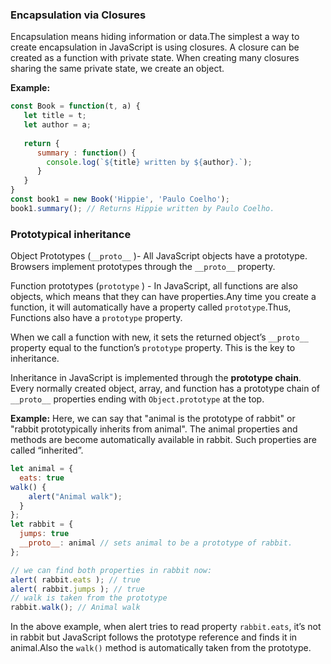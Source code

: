 ### Encapsulation via Closures

Encapsulation means hiding information or data.The simplest a way to create encapsulation in JavaScript is using closures. A closure can be created as a function with private state. When creating many closures sharing the same private state, we create an object.

**Example:**
```javascript
const Book = function(t, a) {
   let title = t; 
   let author = a; 
   
   return {
      summary : function() { 
        console.log(`${title} written by ${author}.`);
      } 
   }
}
const book1 = new Book('Hippie', 'Paulo Coelho');
book1.summary(); // Returns Hippie written by Paulo Coelho.
```

### Prototypical inheritance

Object Prototypes (`__proto__` )-  All JavaScript objects have a prototype. Browsers implement prototypes through the `__proto__` property.

Function prototypes (`prototype` )  - In JavaScript, all functions are also objects, which means that they can have properties.Any time you create a function, it will automatically have a property called `prototype`.Thus, Functions also have a `prototype` property.

When we call a function with new, it sets the returned object’s `__proto__` property equal to the function’s `prototype` property. This is the key to inheritance.

Inheritance in JavaScript is implemented through the **prototype chain**. Every normally created object, array, and function has a prototype chain of `__proto__` properties ending with `Object.prototype` at the top.

**Example:** Here, we can say that "animal is the prototype of rabbit" or "rabbit prototypically inherits from animal". The animal properties and methods are  become automatically available in rabbit. Such properties are called “inherited”.
```javascript
let animal = {
  eats: true
walk() {
    alert("Animal walk");
  }
};
let rabbit = {
  jumps: true
  __proto__: animal	// sets animal to be a prototype of rabbit.
};

// we can find both properties in rabbit now:
alert( rabbit.eats ); // true 
alert( rabbit.jumps ); // true
// walk is taken from the prototype
rabbit.walk(); // Animal walk
```

In the above example, when alert tries to read property `rabbit.eats`, it’s not in rabbit but JavaScript follows the prototype reference and finds it in animal.Also the `walk()` method is automatically taken from the prototype.